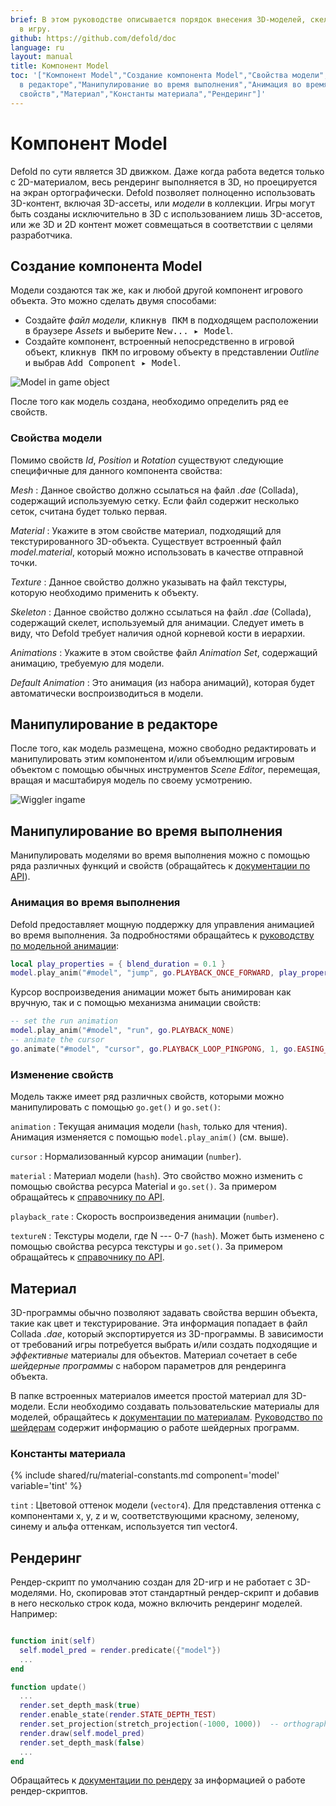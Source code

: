 ```yaml
---
brief: В этом руководстве описывается порядок внесения 3D-моделей, скелетов и анимации
  в игру.
github: https://github.com/defold/doc
language: ru
layout: manual
title: Компонент Model
toc: '["Компонент Model","Создание компонента Model","Свойства модели","Манипулирование
  в редакторе","Манипулирование во время выполнения","Анимация во время выполнения","Изменение
  свойств","Материал","Константы материала","Рендеринг"]'
---
```


# Компонент Model

Defold по сути является 3D движком. Даже когда работа ведется только с 2D-материалом, весь рендеринг выполняется в 3D, но проецируется на экран ортографически. Defold позволяет полноценно использовать 3D-контент, включая 3D-ассеты, или _модели_ в коллекции. Игры могут быть созданы исключительно в 3D с использованием лишь 3D-ассетов, или же 3D и 2D контент может совмещаться в соответствии с целями разработчика.

## Создание компонента Model

Модели создаются так же, как и любой другой компонент игрового объекта. Это можно сделать двумя способами:

- Создайте *файл модели*, <kbd>кликнув ПКМ</kbd> в подходящем расположении в браузере *Assets* и выберите <kbd>New... ▸ Model</kbd>.
- Создайте компонент, встроенный непосредственно в игровой объект, <kbd>кликнув ПКМ</kbd> по игровому объекту в представлении *Outline* и выбрав <kbd>Add Component ▸ Model</kbd>.

![Model in game object](/manuals/images/model/model.png)

После того как модель создана, необходимо определить ряд ее свойств.

### Свойства модели

Помимо свойств *Id*, *Position* и *Rotation* существуют следующие специфичные для данного компонента свойства:

*Mesh*
: Данное свойство должно ссылаться на файл *.dae* (Collada), содержащий используемую сетку. Если файл содержит несколько сеток, считана будет только первая.

*Material*
: Укажите в этом свойстве материал, подходящий для текстурированного 3D-объекта. Существует встроенный файл *model.material*, который можно использовать в качестве отправной точки.

*Texture*
: Данное свойство должно указывать на файл текстуры, которую необходимо применить к объекту.

*Skeleton*
: Данное свойство должно ссылаться на файл *.dae* (Collada), содержащий скелет, используемый для анимации. Следует иметь в виду, что Defold требует наличия одной корневой кости в иерархии.

*Animations*
: Укажите в этом свойстве файл *Animation Set*, содержащий анимацию, требуемую для модели.

*Default Animation*
: Это анимация (из набора анимаций), которая будет автоматически воспроизводиться в модели.

## Манипулирование в редакторе

После того, как модель размещена, можно свободно редактировать и манипулировать этим компонентом и/или объемлющим игровым объектом с помощью обычных инструментов *Scene Editor*, перемещая, вращая и масштабируя модель по своему усмотрению.

![Wiggler ingame](/manuals/images/model/ingame.png)

## Манипулирование во время выполнения

Манипулировать моделями во время выполнения можно с помощью ряда различных функций и свойств (обращайтесь к [документации по API](/ref/model/)).

### Анимация во время выполнения

Defold предоставляет мощную поддержку для управления анимацией во время выполнения. За подробностями обращайтесь к [руководству по модельной анимации](/ru/manuals/model-animation):

```lua
local play_properties = { blend_duration = 0.1 }
model.play_anim("#model", "jump", go.PLAYBACK_ONCE_FORWARD, play_properties)
```

Курсор воспроизведения анимации может быть анимирован как вручную, так и с помощью механизма анимации свойств:

```lua
-- set the run animation
model.play_anim("#model", "run", go.PLAYBACK_NONE)
-- animate the cursor
go.animate("#model", "cursor", go.PLAYBACK_LOOP_PINGPONG, 1, go.EASING_LINEAR, 10)
```

### Изменение свойств

Модель также имеет ряд различных свойств, которыми можно манипулировать с помощью `go.get()` и `go.set()`:

`animation`
: Текущая анимация модели (`hash`, только для чтения). Анимация изменяется с помощью `model.play_anim()` (см. выше).

`cursor`
: Нормализованный курсор анимации (`number`).

`material`
: Материал модели (`hash`). Это свойство можно изменить с помощью свойства ресурса Material и `go.set()`. За примером обращайтесь к [справочнику по API](/ref/model/#material).

`playback_rate`
: Скорость воспроизведения анимации (`number`).

`textureN`
: Текстуры модели, где N --- 0-7 (`hash`). Может быть изменено с помощью свойства ресурса текстуры и `go.set()`. За примером обращайтесь к [справочнику по API](/ref/model/#textureN).


## Материал

3D-программы обычно позволяют задавать свойства вершин объекта, такие как цвет и текстурирование. Эта информация попадает в файл Collada *.dae*, который экспортируется из 3D-программы. В зависимости от требований игры потребуется выбрать и/или создать подходящие и _эффективные_ материалы для объектов. Материал сочетает в себе _шейдерные программы_ с набором параметров для рендеринга объекта.

В папке встроенных материалов имеется простой материал для 3D-модели. Если необходимо создавать пользовательские материалы для моделей, обращайтесь к [документации по материалам](/ru/manuals/material). [Руководство по шейдерам](/ru/manuals/shader) содержит информацию о работе шейдерных программ.


### Константы материала

{% include shared/ru/material-constants.md component='model' variable='tint' %}

`tint`
: Цветовой оттенок модели (`vector4`). Для представления оттенка с компонентами x, y, z и w, соответствующими красному, зеленому, синему и альфа оттенкам, используется тип vector4.


## Рендеринг

Рендер-скрипт по умолчанию создан для 2D-игр и не работает с 3D-моделями. Но, скопировав этот стандартный рендер-скрипт и добавив в него несколько строк кода, можно включить рендеринг моделей. Например:

  ```lua

  function init(self)
    self.model_pred = render.predicate({"model"})
    ...
  end

  function update()
    ...
    render.set_depth_mask(true)
    render.enable_state(render.STATE_DEPTH_TEST)
    render.set_projection(stretch_projection(-1000, 1000))  -- orthographic
    render.draw(self.model_pred)
    render.set_depth_mask(false)
    ...
  end
  ```

Обращайтесь к [документации по рендеру](/ru/manuals/render) за информацией о работе рендер-скриптов.